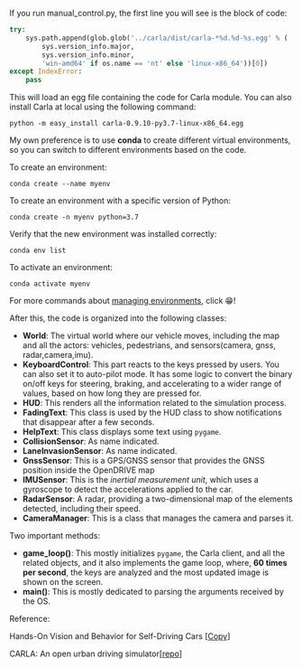 If you run manual_control.py, the first line you will see is the block of code: 
```python
try:
    sys.path.append(glob.glob('../carla/dist/carla-*%d.%d-%s.egg' % (
        sys.version_info.major,
        sys.version_info.minor,
        'win-amd64' if os.name == 'nt' else 'linux-x86_64'))[0])
except IndexError:
    pass
```
This will load an egg file containing the code for Carla module. You can also install Carla at local using the following command:
```
python -m easy_install carla-0.9.10-py3.7-linux-x86_64.egg
```

My own preference is to use **conda** to create different virtual environments, so you can switch to different environments based on the code.

To create an environment: 
```
conda create --name myenv
```
To create an environment with a specific version of Python:
```
conda create -n myenv python=3.7
```
Verify that the new environment was installed correctly:
```
conda env list
```
To activate an environment:
```
conda activate myenv
```
For more commands about <a href="https://docs.conda.io/projects/conda/en/latest/user-guide/tasks/manage-environments.html"> managing environments</a>, click :grin:!

After this, the code is organized into the following classes:

- **World**: The virtual world where our vehicle moves, including the map and all the actors: vehicles, pedestrians, and sensors(camera, gnss, radar,camera,imu).
- **KeyboardControl**: This part reacts to the keys pressed by users. You can also set it to auto-pilot mode. It has some logic to convert the binary on/off keys for steering, braking, and accelerating to a wider range of values, based on how long they are pressed for.
- **HUD**: This renders all the information related to the simulation process.
- **FadingText**: This class is used by the HUD class to show notifications that disappear after a few seconds.
- **HelpText**: This class displays some text using ```pygame```.
- **CollisionSensor**: As name indicated.
- **LaneInvasionSensor**: As name indicated.
- **GnssSensor**: This is a GPS/GNSS sensor that provides the GNSS position inside the OpenDRIVE map
- **IMUSensor**: This is the *inertial measurement unit*, which uses a gyroscope to detect the accelerations applied to the car.
- **RadarSensor**: A radar, providing a two-dimensional map of the elements detected, including their speed.
- **CameraManager**: This is a class that manages the camera and parses it.

Two important methods:
- **game_loop()**: This mostly initializes ```pygame```, the Carla client, and all the related objects, and it also implements the game loop, where, **60 times per second**, the keys are analyzed and the most updated image is shown on the screen.
- **main()**: This is mostly dedicated to parsing the arguments received by the OS.

Reference:

Hands-On Vision and Behavior for Self-Driving Cars [<a href='https://www.amazon.com/dp/1800203586'>Copy</a>]

CARLA: An open urban driving simulator[<a href="https://github.com/carla-simulator">repo</a>]
